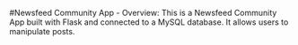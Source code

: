 #Newsfeed Community App - Overview: This is a Newsfeed Community App built with Flask and connected to a MySQL database. It allows users to manipulate posts.

